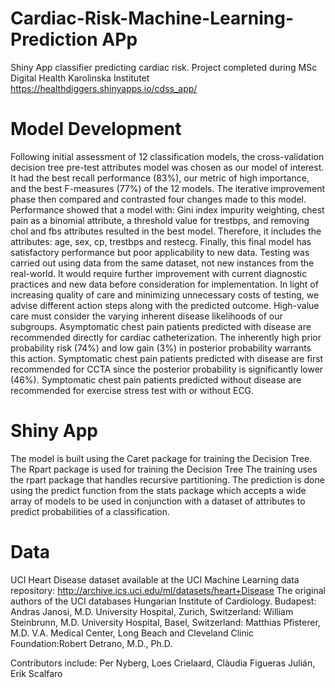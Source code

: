 # Cardiac-Risk-Machine-Learning-Prediction APp
Shiny App classifier predicting cardiac risk. Project completed during MSc Digital Health Karolinska Institutet 
https://healthdiggers.shinyapps.io/cdss_app/

# Model Development 
Following initial assessment of 12 classification models, the cross-validation decision tree pre-test attributes model was chosen as our model of interest. It had the best recall performance (83%), our metric of high importance, and the best F-measures (77%) of the 12 models. The iterative improvement phase then compared and contrasted four changes made to this model. Performance showed that a model with: Gini index impurity weighting, chest pain as a binomial attribute, a threshold value for trestbps, and removing chol and fbs attributes resulted in the best model. Therefore, it includes the attributes: age, sex, cp, trestbps and restecg.
Finally, this final model has satisfactory performance but poor applicability to new data. Testing was carried out using data from the same dataset, not new instances from the real-world. It would require further improvement with current diagnostic practices and new data before consideration for implementation.
In light of increasing quality of care and minimizing unnecessary costs of testing, we advise different action steps along with the predicted outcome. High-value care must consider the varying inherent disease likelihoods of our subgroups. Asymptomatic chest pain patients predicted with disease are recommended directly for cardiac catheterization. The inherently high prior probability risk (74%) and low gain (3%) in posterior probability warrants this action. Symptomatic chest pain patients predicted with disease are first recommended for CCTA since the posterior probability is significantly lower (46%). Symptomatic chest pain patients predicted without disease are recommended for exercise stress test  with or without ECG. 

# Shiny App
The model is built using the Caret package for training the Decision Tree. The Rpart package is used for training the Decision Tree The training uses the rpart package that handles recursive partitioning.
The prediction is done using the predict function from the stats package which accepts a wide array of models to be used in conjunction with a dataset of attributes to predict probabilities of a classification.

# Data
UCI Heart Disease dataset available at the UCI Machine Learning data repository: http://archive.ics.uci.edu/ml/datasets/heart+Disease
The original authors of the UCI databases
Hungarian Institute of Cardiology. Budapest: Andras Janosi, M.D.
University Hospital, Zurich, Switzerland: William Steinbrunn, M.D.
University Hospital, Basel, Switzerland: Matthias Pfisterer, M.D.
V.A. Medical Center, Long Beach and Cleveland Clinic Foundation:Robert Detrano, M.D., Ph.D.


Contributors include: Per Nyberg, Loes Crielaard, Clàudia Figueras Julián, Erik Scalfaro
